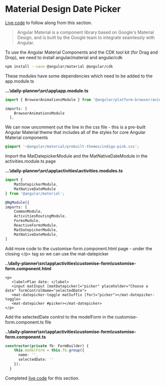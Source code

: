 # Material Design Date Picker

[Live code](https://stackblitz.com/edit/s8-subscribe-unsubscribe-ondestroy) to follow along from this section.

> Angular Material is a component library based on Google's Material Design, and is built by the Google team to integrate seamlessly with Angular.

To use the Angular Material Components and the CDK tool kit \(for Drag and Drop\), we need to install angular/material and angular/cdk

```bash
npm install --save @angular/material @angular/cdk
```

These modules have some dependencies which need to be added to the app.module.ts

**...\daily-planner\src\app\app.module.ts**

```typescript
import { BrowserAnimationsModule } from '@angular/platform-browser/animations';

imports: [
    BrowserAnimationsModule
  ],
```

We can now uncomment out the line in the css file - this is a pre-built Angular Material theme that includes all of the styles for core Angular Material components

```css
@import '~@angular/material/prebuilt-themes/indigo-pink.css';
```

Import the MatDatepickerModule and the MatNativeDateModule in the activities.module.ts page

**...\daily-planner\src\app\activities\activities.modules.ts**

```typescript
import {
    MatDatepickerModule,
    MatNativeDateModule
} from '@angular/material';

@NgModule({
imports: [
    CommonModule,
    ActivitiesRoutingModule,
    FormsModule,
    ReactiveFormsModule,
    MatDatepickerModule,
    MatNativeDateModule,
]
```

Add more code to the customise-form.component.html page - under the closing &lt;/p&gt; tag so we can use the mat-datepicker

**..\daily-planner\src\app\activities\customise-form\customise-form.component.html**

```markup
<p>
   <label>Plan date: </label>
   <input matInput [matDatepicker]="picker" placeholder="Choose a date" formControlName="selectedDate">
   <mat-datepicker-toggle matSuffix [for]="picker"></mat-datepicker-toggle>
   <mat-datepicker #picker></mat-datepicker>
</p>
```

Add the selectedDate control to the modelForm in the customise-form.component.ts file

**..\daily-planner\src\app\activities\customise-form\customise-form.component.ts**

```typescript
constructor(private fb: FormBuilder) {
    this.modelForm = this.fb.group({
      name: '',
      selectedDate: ''
    });
  }
```

Completed [live code](https://stackblitz.com/edit/s9-material-design-date-picker) for this section.

